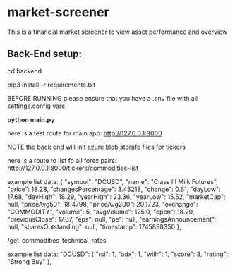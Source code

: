 # market-screener
This is a financial market screener to view asset performance and overview 

## Back-End setup:

cd backend 

pip3 install -r requirements.txt

BEFORE RUNNING
please ensure that you have a .env file with all settings.config vars

**python main.py**

here is a test route for main app:
http://127.0.0.1:8000

NOTE the back end will init azure blob storafe files for tickers

here is a route to list fo all forex pairs:
http://127.0.0.1:8000/tickers/commodities-list

example list data:
{
    "symbol": "DCUSD",
    "name": "Class III Milk Futures",
    "price": 18.28,
    "changesPercentage": 3.45218,
    "change": 0.61,
    "dayLow": 17.68,
    "dayHigh": 18.29,
    "yearHigh": 23.36,
    "yearLow": 15.52,
    "marketCap": null,
    "priceAvg50": 18.4798,
    "priceAvg200": 20.1723,
    "exchange": "COMMODITY",
    "volume": 5,
    "avgVolume": 125.0,
    "open": 18.29,
    "previousClose": 17.67,
    "eps": null,
    "pe": null,
    "earningsAnnouncement": null,
    "sharesOutstanding": null,
    "timestamp": 1745898350
},

/get_commodities_technical_rates

example list data:
"DCUSD": {
        "rsi": 1,
        "adx": 1,
        "willr": 1,
        "score": 3,
        "rating": "Strong Buy"
    },
